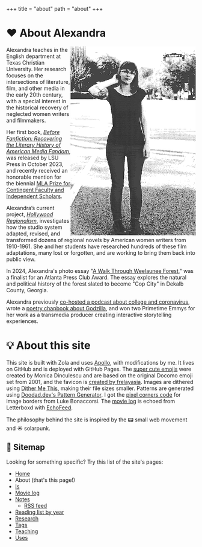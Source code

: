 +++
title = "about"
path = "about"
+++

# <span class="og">❤</span> About Alexandra

<img src="/headshot-bw.png" alt="alexandra standing on a street, wearing a black tshirt, jeans, and black boots" style="float:right">

Alexandra teaches in the English department at Texas Christian University. Her research focuses on the intersections of literature, film, and other media in the early 20th century, with a special interest in the historical recovery of neglected women writers and filmmakers.

Her first book, [*Before Fanfiction: Recovering the Literary History of American Media Fandom*](https://beforefanfiction.com), was released by LSU Press in October 2023, and recently received an honorable mention for the biennial [MLA Prize for Contingent Faculty and Independent Scholars](https://www.mla.org/Resources/Career/MLA-Grants-and-Awards/Winners-of-MLA-Prizes/Biennial-Prize-and-Award-Winners/MLA-Prize-for-Contingent-Faculty-and-Independent-Scholars-Winners). 

Alexandra’s current project, [*Hollywood Regionalism*](http://hollywoodregionalism.com), investigates how the studio system adapted, revised, and transformed dozens of regional novels by American women writers from 1910-1961. She and her students have researched hundreds of these film adaptations, many lost or forgotten, and are working to bring them back into public view.

In 2024, Alexandra's photo essay "[A Walk Through Weelaunee Forest](https://www.thexylom.com/post/perspective-a-walk-through-weelaunee-forest)," was a finalist for an Atlanta Press Club Award. The essay explores the natural and political history of the forest slated to become "Cop City" in Dekalb County, Georgia. 

Alexandra previously [co-hosted a podcast about college and coronavirus](https://anchor.fm/residential-spread), wrote a [poetry chapbook about Godzilla](https://nonmodernist.itch.io/call-of-the-monsters), and won two Primetime Emmys for her work as a transmedia producer creating interactive storytelling experiences.

# <span class="og">💡</span> About this site

This site is built with Zola and uses [Apollo](https://www.getzola.org/themes/apollo/), with modifications by me. It lives on GitHub and is deployed with GitHub Pages. The [super cute emojis](https://meowni.ca/posts/og-emoji-font/) were created by Monica Dinculescu and are based on the original Docomo emoji set from 2001, and the favicon is <a href="https://www.flaticon.com/free-icons/november" title="november icons">created by frelayasia</a>. Images are dithered using [Dither Me This](https://doodad.dev/dither-me-this/), making their file sizes smaller. Patterns are generated using [Doodad.dev's Pattern Generator](https://doodad.dev/pattern-generator/). I got the [pixel corners code](https://pixelcorners.lukeb.co.uk) for image borders from Luke Bonaccorsi. The [movie log](@/log/_index.md) is echoed from Letterboxd with [EchoFeed](https://echofeed.app). 

The philosophy behind the site is inspired by the <span class="og">📟</span> small web movement and <span class="og">☀</span> solarpunk.

## <span class="og">🎪</span> Sitemap

Looking for something specific? Try this list of the site's pages: 

- [Home](@/_index.md)
- About (that's this page!)
- [Is](@/is/_index.md)
- [Movie log](@/log/_index.md)
- [Notes](@/notes/_index.md)
    - [RSS feed](../notes/atom.xml)
- [Reading list by year](@/readinglog.md)
- [Research](@/research/index.md)
- [Tags](../tags)
- [Teaching](@/teaching/_index.md)
- [Uses](@/uses.md)